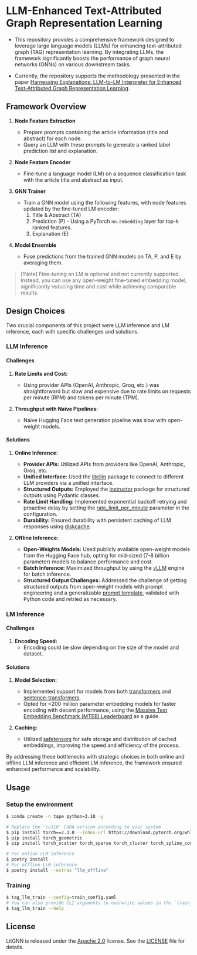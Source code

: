 # LLM-Enhanced Text-Attributed Graph Representation Learning

- This repository provides a comprehensive framework designed to leverage large language models (LLMs) for enhancing text-attributed graph (TAG) representation learning. By integrating LLMs, the framework significantly boosts the performance of graph neural networks (GNNs) on various downstream tasks.

- Currently, the repository supports the methodology presented in the paper [Harnessing Explanations: LLM-to-LM Interpreter for Enhanced Text-Attributed Graph Representation Learning](https://arxiv.org/abs/2305.19523).

## Framework Overview

1. **Node Feature Extraction**
   - Prepare prompts containing the article information (title and abstract) for each node.
   - Query an LLM with these prompts to generate a ranked label prediction list and explanation.

2. **Node Feature Encoder**
   - Fine-tune a language model (LM) on a sequence classification task with the article title and abstract as input.

3. **GNN Trainer**
   - Train a GNN model using the following features, with node features updated by the fine-tuned LM encoder:
     1. Title & Abstract (TA)
     2. Prediction (P) - Using a PyTorch `nn.Embedding` layer for top-k ranked features.
     3. Explanation (E)

4. **Model Ensemble**
   - Fuse predictions from the trained GNN models on TA, P, and E by averaging them.

> \[!Note\]
> Fine-tuning an LM is optional and not currently supported. Instead, you can use any open-weight fine-tuned embedding model, significantly reducing time and cost while achieving comparable results.

## Design Choices

Two crucial components of this project were LLM inference and LM inference, each with specific challenges and solutions.

### LLM Inference

#### Challenges
1. **Rate Limits and Cost:**
   - Using provider APIs (OpenAI, Anthropic, Groq, etc.) was straightforward but slow and expensive due to rate limits on requests per minute (RPM) and tokens per minute (TPM).
   
2. **Throughput with Naive Pipelines:**
   - Naive Hugging Face text generation pipeline was slow with open-weight models.

#### Solutions
1. **Online Inference:**
   - **Provider APIs:** Utilized APIs from providers like OpenAI, Anthropic, Groq, etc.
   - **Unified Interface:** Used the [litellm](https://github.com/BerriAI/litellm) package to connect to different LLM providers via a unified interface.
   - **Structured Outputs:** Employed the [instructor](https://github.com/jxnl/instructor) package for structured outputs using Pydantic classes.
   - **Rate Limit Handling:** Implemented exponential backoff retrying and proactive delay by setting the [rate_limit_per_minute](./train_config.yaml) parameter in the configuration.
   - **Durability:** Ensured durability with persistent caching of LLM responses using [diskcache](https://github.com/grantjenks/python-diskcache).

2. **Offline Inference:**
   - **Open-Weights Models:** Used publicly available open-weight models from the Hugging Face hub, opting for mid-sized (7-8 billion parameter) models to balance performance and cost.
   - **Batch Inference:** Maximized throughput by using the [vLLM](https://github.com/vllm-project/vllm) engine for batch inference.
   - **Structured Output Challenges:** Addressed the challenge of getting structured outputs from open-weight models with prompt engineering and a generalizable [prompt template](/tape/data/llm/offline/prompt.jinja), validated with Python code and retried as necessary.

### LM Inference

#### Challenges
1. **Encoding Speed:**
   - Encoding could be slow depending on the size of the model and dataset.

#### Solutions
1. **Model Selection:**
   - Implemented support for models from both [transformers](https://github.com/huggingface/transformers) and [sentence-transformers](https://github.com/UKPLab/sentence-transformers).
   - Opted for <200 million parameter embedding models for faster encoding with decent performance, using the [Massive Text Embedding Benchmark (MTEB) Leaderboard](https://huggingface.co/spaces/mteb/leaderboard) as a guide.
   
2. **Caching:**
   - Utilized [safetensors](https://github.com/huggingface/safetensors) for safe storage and distribution of cached embeddings, improving the speed and efficiency of the process.

By addressing these bottlenecks with strategic choices in both online and offline LLM inference and efficient LM inference, the framework ensured enhanced performance and scalability.

## Usage

### Setup the environment
```bash
$ conda create -n tape python=3.10 -y

# Replace the 'cu118' CUDA version according to your system
$ pip install torch==2.3.0 --index-url https://download.pytorch.org/whl/cu118
$ pip install torch_geometric
$ pip install torch_scatter torch_sparse torch_cluster torch_spline_conv -f https://data.pyg.org/whl/torch-2.3.0+cu118.html

# For online LLM inference
$ poetry install
# For offline LLM inference
$ poetry install --extras "llm_offline"
```

### Training

```bash
$ tag_llm_train --config=train_config.yaml
# You can also provide CLI arguments to overwrite values in the `train_config.yaml` file
$ tag_llm_train --help
```

## License

LitGNN is released under the [Apache 2.0](https://www.apache.org/licenses/LICENSE-2.0) license. See the [LICENSE](LICENSE) file for details.